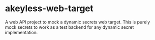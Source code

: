# akeyless-web-target
A web API project to mock a dynamic secrets web target. This is purely mock secrets to work as a test backend for any dynamic secret implementation.
